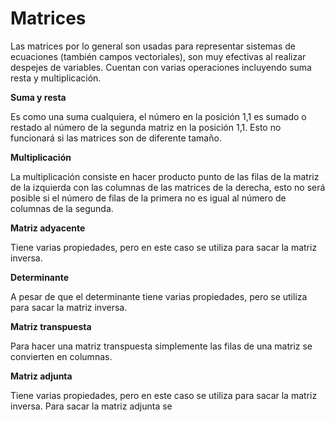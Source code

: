 

# Matrices
 
Las matrices por lo general son usadas para representar sistemas de ecuaciones (también campos vectoriales), son muy efectivas al realizar despejes de variables. Cuentan con varias operaciones incluyendo suma resta y multiplicación.

**Suma y resta**

Es como una suma cualquiera, el número en la posición 1,1 es sumado o restado al número de la segunda matriz en la posición 1,1. Esto no funcionará si las matrices son de diferente tamaño.

**Multiplicación**

La multiplicación consiste en hacer producto punto de las filas de la matriz de la izquierda con las columnas de las matrices de la derecha, esto no será posible si el número de filas de la primera no es igual al número de columnas de la segunda.

**Matriz adyacente**

Tiene varias propiedades, pero en este caso se utiliza para sacar la matriz inversa.

**Determinante**

A pesar de que el determinante tiene varias propiedades, pero se utiliza para sacar la matriz inversa.

**Matriz transpuesta**

Para hacer una matriz transpuesta simplemente las filas de una matriz se convierten en columnas.

**Matriz adjunta**

Tiene varias propiedades, pero en este caso se utiliza para sacar la matriz inversa. Para sacar la matriz adjunta se
<!--stackedit_data:
eyJoaXN0b3J5IjpbLTIwMTE4NDEzMjMsMTYyNDMyMjAyOSwxMD
k1OTczMTMsLTEwMTIwNTY4MTNdfQ==
-->